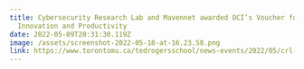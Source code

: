```yaml
---
title: Cybersecurity Research Lab and Mavennet awarded OCI’s Voucher for
  Innovation and Productivity
date: 2022-05-09T20:31:30.119Z
image: /assets/screenshot-2022-05-18-at-16.23.58.png
link: https://www.torontomu.ca/tedrogersschool/news-events/2022/05/crl-and-industry-partner-awarded-oci-voucher-for-innovation/
---
```

